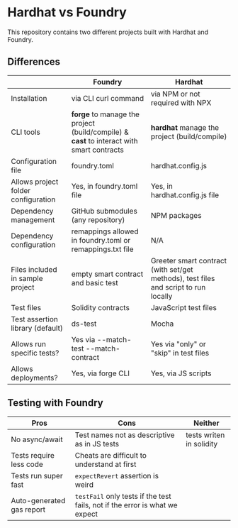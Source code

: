 # Hardhat vs Foundry

This repository contains two different projects built with Hardhat and Foundry.

## Differences

|                                     | Foundry                                                                                     | Hardhat                                                                             |
| ----------------------------------- | ------------------------------------------------------------------------------------------- | ----------------------------------------------------------------------------------- |
| Installation                        | via CLI curl command                                                                        | via NPM or not required with NPX                                                    |
| CLI tools                           | **forge** to manage the project (build/compile) & **cast** to interact with smart contracts | **hardhat** manage the project (build/compile)                                      |
| Configuration file                  | foundry.toml                                                                                | hardhat.config.js                                                                   |
| Allows project folder configuration | Yes, in foundry.toml file                                                                   | Yes, in hardhat.config.js file                                                      |
| Dependency management               | GitHub submodules (any repository)                                                          | NPM packages                                                                        |
| Dependency configuration            | remappings allowed in foundry.toml or remappings.txt file                                   | N/A                                                                                 |
| Files included in sample project    | empty smart contract and basic test                                                         | Greeter smart contract (with set/get methods), test files and script to run locally |
| Test files                          | Solidity contracts                                                                          | JavaScript test files                                                               |
| Test assertion library (default)    | ds-test                                                                                     | Mocha                                                                               |
| Allows run specific tests?          | Yes via --match-test --match-contract                                                       | Yes via "only" or "skip" in test files                                              |
| Allows deployments?                 | Yes, via forge CLI                                                                          | Yes, via JS scripts                                                                 |

## Testing with Foundry

| Pros                      | Cons                                                                        | Neither                  |
| ------------------------- | --------------------------------------------------------------------------- | ------------------------ |
| No async/await            | Test names not as descriptive as in JS tests                                | tests writen in solidity |
| Tests require less code   | Cheats are difficult to understand at first                                 |
| Tests run super fast      | `expectRevert` assertion is weird                                           |
| Auto-generated gas report | `testFail` only tests if the test fails, not if the error is what we expect |
